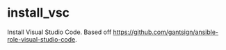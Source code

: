 # install_vsc
Install Visual Studio Code.
Based off https://github.com/gantsign/ansible-role-visual-studio-code.